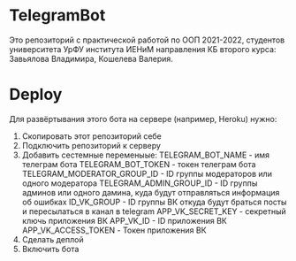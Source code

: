 # TelegramBot
Это репозиторий с практической работой по ООП 2021-2022, студентов университета УрФУ института ИЕНиМ направления КБ второго курса: Завьялова Владимира, Кошелева Валерия.
# Deploy
Для развёртывания этого бота на сервере (например, Heroku) нужно:
1. Скопировать этот репозиторий себе
2. Подключить репозиторий к серверу
3. Добавить сестемные переменыые: 
  TELEGRAM_BOT_NAME - имя телеграм бота 
  TELEGRAM_BOT_TOKEN - токен телеграм бота 
  TELEGRAM_MODERATOR_GROUP_ID - ID группы модераторов или одного модератора 
  TELEGRAM_ADMIN_GROUP_ID - ID группы админов или одного дамина, куда будут отправляться информация об ошибках
  ID_VK_GROUP - ID группы ВК откуда будут браться посты и пересылаться в канал в telegram
  APP_VK_SECRET_KEY - секретный ключь приложения ВК 
  APP_VK_ID - ID приложения ВК 
  APP_VK_ACCESS_TOKEN - Токен приложения ВК
4. Сделать деплой
5. Включить бота
